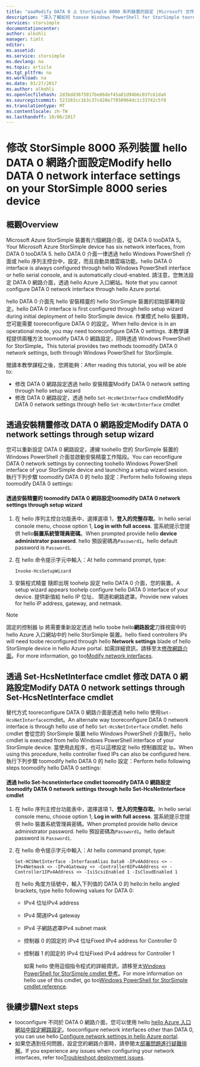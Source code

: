 ```yaml
---
title: "aaaModify DATA 0 上 StorSimple 8000 系列裝置的設定 |Microsoft 文件"
description: "深入了解如何 toouse Windows PowerShell for StorSimple tooreconfigure hello StorSimple 裝置上的 DATA 0 網路介面。"
services: storsimple
documentationcenter: 
author: alkohli
manager: timlt
editor: 
ms.assetid: 
ms.service: storsimple
ms.devlang: na
ms.topic: article
ms.tgt_pltfrm: na
ms.workload: na
ms.date: 03/27/2017
ms.author: alkohli
ms.openlocfilehash: 2d3bdd3675017be86def45a81d94b6c03fc61da6
ms.sourcegitcommit: 523283cc1b3c37c428e77850964dc1c33742c5f0
ms.translationtype: MT
ms.contentlocale: zh-TW
ms.lasthandoff: 10/06/2017
---
```

# <a name="modify-hello-data-0-network-interface-settings-on-your-storsimple-8000-series-device"></a><span data-ttu-id="0c6eb-103">修改 StorSimple 8000 系列裝置 hello DATA 0 網路介面設定</span><span class="sxs-lookup"><span data-stu-id="0c6eb-103">Modify hello DATA 0 network interface settings on your StorSimple 8000 series device</span></span>

## <a name="overview"></a><span data-ttu-id="0c6eb-104">概觀</span><span class="sxs-lookup"><span data-stu-id="0c6eb-104">Overview</span></span>

<span data-ttu-id="0c6eb-105">Microsoft Azure StorSimple 裝置有六個網路介面，從 DATA 0 tooDATA 5。</span><span class="sxs-lookup"><span data-stu-id="0c6eb-105">Your Microsoft Azure StorSimple device has six network interfaces, from DATA 0 tooDATA 5.</span></span> <span data-ttu-id="0c6eb-106">hello DATA 0 介面一律透過 hello Windows PowerShell 介面或 hello 序列主控台中，設定，而且自動具備雲端功能。</span><span class="sxs-lookup"><span data-stu-id="0c6eb-106">hello DATA 0 interface is always configured through hello Windows PowerShell interface or hello serial console, and is automatically cloud-enabled.</span></span> <span data-ttu-id="0c6eb-107">請注意，您無法設定 DATA 0 網路介面，透過 hello Azure 入口網站。</span><span class="sxs-lookup"><span data-stu-id="0c6eb-107">Note that you cannot configure DATA 0 network interface through hello Azure portal.</span></span>

<span data-ttu-id="0c6eb-108">hello DATA 0 介面先 hello 安裝精靈的 hello StorSimple 裝置的初始部署時設定。</span><span class="sxs-lookup"><span data-stu-id="0c6eb-108">hello DATA 0 interface is first configured through hello setup wizard during initial deployment of hello StorSimple device.</span></span> <span data-ttu-id="0c6eb-109">作業模式 hello 裝置時，您可能需要 tooreconfigure DATA 0 的設定。</span><span class="sxs-lookup"><span data-stu-id="0c6eb-109">When hello device is in an operational mode, you may need tooreconfigure DATA 0 settings.</span></span> <span data-ttu-id="0c6eb-110">本教學課程提供兩種方法 toomodify DATA 0 網路設定，同時透過 Windows PowerShell for StorSimple。</span><span class="sxs-lookup"><span data-stu-id="0c6eb-110">This tutorial provides two methods toomodify DATA 0 network settings, both through Windows PowerShell for StorSimple.</span></span>

<span data-ttu-id="0c6eb-111">閱讀本教學課程之後，您將能夠：</span><span class="sxs-lookup"><span data-stu-id="0c6eb-111">After reading this tutorial, you will be able to:</span></span>

* <span data-ttu-id="0c6eb-112">修改 DATA 0 網路設定透過 hello 安裝精靈</span><span class="sxs-lookup"><span data-stu-id="0c6eb-112">Modify DATA 0 network setting through hello setup wizard</span></span>
* <span data-ttu-id="0c6eb-113">修改 DATA 0 網路設定，透過 hello `Set-HcsNetInterface` cmdlet</span><span class="sxs-lookup"><span data-stu-id="0c6eb-113">Modify DATA 0 network settings through hello `Set-HcsNetInterface` cmdlet</span></span>

## <a name="modify-data-0-network-settings-through-setup-wizard"></a><span data-ttu-id="0c6eb-114">透過安裝精靈修改 DATA 0 網路設定</span><span class="sxs-lookup"><span data-stu-id="0c6eb-114">Modify DATA 0 network settings through setup wizard</span></span>
<span data-ttu-id="0c6eb-115">您可以重新設定 DATA 0 網路設定，連線 toohello 您的 StorSimple 裝置的 Windows PowerShell 介面並啟動安裝精靈工作階段。</span><span class="sxs-lookup"><span data-stu-id="0c6eb-115">You can reconfigure DATA 0 network settings by connecting toohello Windows PowerShell interface of your StorSimple device and launching a setup wizard session.</span></span> <span data-ttu-id="0c6eb-116">執行下列步驟 toomodify DATA 0 的 hello 設定：</span><span class="sxs-lookup"><span data-stu-id="0c6eb-116">Perform hello following steps toomodify DATA 0 settings:</span></span>

#### <a name="toomodify-data-0-network-settings-through-setup-wizard"></a><span data-ttu-id="0c6eb-117">透過安裝精靈的 toomodify DATA 0 網路設定</span><span class="sxs-lookup"><span data-stu-id="0c6eb-117">toomodify DATA 0 network settings through setup wizard</span></span>
1. <span data-ttu-id="0c6eb-118">在 hello 序列主控台功能表中，選擇選項 1，**登入的完整存取**。</span><span class="sxs-lookup"><span data-stu-id="0c6eb-118">In hello serial console menu, choose option 1, **Log in with full access**.</span></span> <span data-ttu-id="0c6eb-119">當系統提示您提供 hello**裝置系統管理員密碼**。</span><span class="sxs-lookup"><span data-stu-id="0c6eb-119">When prompted provide hello **device administrator password**.</span></span> <span data-ttu-id="0c6eb-120">hello 預設密碼為`Password1`。</span><span class="sxs-lookup"><span data-stu-id="0c6eb-120">hello default password is `Password1`.</span></span>
2. <span data-ttu-id="0c6eb-121">在 hello 命令提示字元中輸入：</span><span class="sxs-lookup"><span data-stu-id="0c6eb-121">At hello command prompt, type:</span></span>
   
    `Invoke-HcsSetupWizard`
3. <span data-ttu-id="0c6eb-122">安裝程式精靈 隨即出現 toohelp 設定 hello DATA 0 介面，您的裝置。</span><span class="sxs-lookup"><span data-stu-id="0c6eb-122">A setup wizard appears toohelp configure hello DATA 0 interface of your device.</span></span> <span data-ttu-id="0c6eb-123">提供新值給 hello IP 位址、 閘道和網路遮罩。</span><span class="sxs-lookup"><span data-stu-id="0c6eb-123">Provide new values for hello IP address, gateway, and netmask.</span></span>

> [!NOTE]
> <span data-ttu-id="0c6eb-124">固定的控制器 Ip 將需要重新設定透過 hello toobe hello**網路設定**刀鋒視窗中的 hello Azure 入口網站中的 hello StorSimple 裝置。</span><span class="sxs-lookup"><span data-stu-id="0c6eb-124">hello fixed controllers IPs will need toobe reconfigured through hello **Network settings** blade of hello StorSimple device in hello Azure portal.</span></span> <span data-ttu-id="0c6eb-125">如需詳細資訊，請移至太[修改網路介面](storsimple-8000-modify-device-config.md#modify-network-interfaces)。</span><span class="sxs-lookup"><span data-stu-id="0c6eb-125">For more information, go too[Modify network interfaces](storsimple-8000-modify-device-config.md#modify-network-interfaces).</span></span>

## <a name="modify-data-0-network-settings-through-set-hcsnetinterface-cmdlet"></a><span data-ttu-id="0c6eb-126">透過 Set-HcsNetInterface cmdlet 修改 DATA 0 網路設定</span><span class="sxs-lookup"><span data-stu-id="0c6eb-126">Modify DATA 0 network settings through Set-HcsNetInterface cmdlet</span></span>
<span data-ttu-id="0c6eb-127">替代方式 tooreconfigure DATA 0 網路介面是透過 hello hello 使用`Set-HcsNetInterface`cmdlet。</span><span class="sxs-lookup"><span data-stu-id="0c6eb-127">An alternate way tooreconfigure DATA 0 network interface is through hello use of hello `Set-HcsNetInterface` cmdlet.</span></span> <span data-ttu-id="0c6eb-128">hello cmdlet 會從您的 StorSimple 裝置 hello Windows PowerShell 介面執行。</span><span class="sxs-lookup"><span data-stu-id="0c6eb-128">hello cmdlet is executed from hello Windows PowerShell interface of your StorSimple device.</span></span> <span data-ttu-id="0c6eb-129">當使用此程序，也可以這裡設定 hello 控制器固定 Ip。</span><span class="sxs-lookup"><span data-stu-id="0c6eb-129">When using this procedure, hello controller fixed IPs can also be configured here.</span></span> <span data-ttu-id="0c6eb-130">執行下列步驟 toomodify hello DATA 0 的 hello 設定：</span><span class="sxs-lookup"><span data-stu-id="0c6eb-130">Perform hello following steps toomodify hello DATA 0 settings:</span></span> 

#### <a name="toomodify-data-0-network-settings-through-hello-set-hcsnetinterface-cmdlet"></a><span data-ttu-id="0c6eb-131">透過 hello Set-hcsnetinterface cmdlet toomodify DATA 0 網路設定</span><span class="sxs-lookup"><span data-stu-id="0c6eb-131">toomodify DATA 0 network settings through hello Set-HcsNetInterface cmdlet</span></span>
1. <span data-ttu-id="0c6eb-132">在 hello 序列主控台功能表中，選擇選項 1，**登入的完整存取**。</span><span class="sxs-lookup"><span data-stu-id="0c6eb-132">In hello serial console menu, choose option 1, **Log in with full access**.</span></span> <span data-ttu-id="0c6eb-133">當系統提示您提供 hello 裝置系統管理員密碼。</span><span class="sxs-lookup"><span data-stu-id="0c6eb-133">When prompted provide hello device administrator password.</span></span> <span data-ttu-id="0c6eb-134">hello 預設密碼為`Password1`。</span><span class="sxs-lookup"><span data-stu-id="0c6eb-134">hello default password is `Password1`.</span></span>
2. <span data-ttu-id="0c6eb-135">在 hello 命令提示字元中輸入：</span><span class="sxs-lookup"><span data-stu-id="0c6eb-135">At hello command prompt, type:</span></span>
   
    `Set-HCSNetInterface -InterfaceAlias Data0 -IPv4Address <> -IPv4Netmask <> -IPv4Gateway <> -Controller0IPv4Address <> -Controller1IPv4Address <> -IsiScsiEnabled 1 -IsCloudEnabled 1`
   
    <span data-ttu-id="0c6eb-136">在 hello 角度方括號中，輸入下列值的 DATA 0 的 hello:</span><span class="sxs-lookup"><span data-stu-id="0c6eb-136">In hello angled brackets, type hello following values for DATA 0:</span></span>
   
   * <span data-ttu-id="0c6eb-137">IPv4 位址</span><span class="sxs-lookup"><span data-stu-id="0c6eb-137">IPv4 address</span></span>
   * <span data-ttu-id="0c6eb-138">IPv4 閘道</span><span class="sxs-lookup"><span data-stu-id="0c6eb-138">IPv4 gateway</span></span>
   * <span data-ttu-id="0c6eb-139">IPv4 子網路遮罩</span><span class="sxs-lookup"><span data-stu-id="0c6eb-139">IPv4 subnet mask</span></span>
   * <span data-ttu-id="0c6eb-140">控制器 0 的固定的 IPv4 位址</span><span class="sxs-lookup"><span data-stu-id="0c6eb-140">Fixed IPv4 address for Controller 0</span></span>
   * <span data-ttu-id="0c6eb-141">控制器 1 的固定的 IPv4 位址</span><span class="sxs-lookup"><span data-stu-id="0c6eb-141">Fixed IPv4 address for Controller 1</span></span>
     
     <span data-ttu-id="0c6eb-142">如需 hello 使用這個指令程式的詳細資訊，請移至太[Windows PowerShell for StorSimple cmdlet 參考](https://technet.microsoft.com/library/dn688161.aspx)。</span><span class="sxs-lookup"><span data-stu-id="0c6eb-142">For more information on hello use of this cmdlet, go too[Windows PowerShell for StorSimple cmdlet reference](https://technet.microsoft.com/library/dn688161.aspx).</span></span>

## <a name="next-steps"></a><span data-ttu-id="0c6eb-143">後續步驟</span><span class="sxs-lookup"><span data-stu-id="0c6eb-143">Next steps</span></span>
* <span data-ttu-id="0c6eb-144">tooconfigure 不同於 DATA 0 網路介面，您可以使用 hello [hello Azure 入口網站中設定網路設定](storsimple-8000-modify-device-config.md)。</span><span class="sxs-lookup"><span data-stu-id="0c6eb-144">tooconfigure network interfaces other than DATA 0, you can use hello [Configure network settings in hello Azure portal](storsimple-8000-modify-device-config.md).</span></span> 
* <span data-ttu-id="0c6eb-145">如果您遇到任何問題，設定您的網路介面時，請參閱太[部署問題進行疑難排解](storsimple-troubleshoot-deployment.md)。</span><span class="sxs-lookup"><span data-stu-id="0c6eb-145">If you experience any issues when configuring your network interfaces, refer too[Troubleshoot deployment issues](storsimple-troubleshoot-deployment.md).</span></span>

